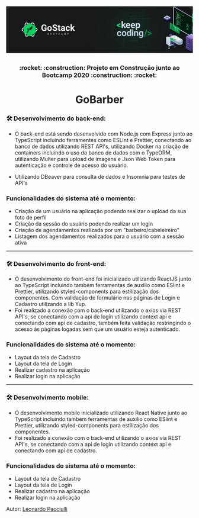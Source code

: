 <h1 align="center">
  <img alt="GoStack" src="./assets/gostack.png" />
</h1>

<h3 align="center">:rocket: :construction: Projeto em Construção junto ao Bootcamp 2020 :construction: :rocket:</h3>

<h1 align="center">GoBarber</h1>

### :hammer_and_wrench: Desenvolvimento do back-end:
- O back-end está sendo desenvolvido com Node.js com Express junto ao TypeScript incluindo ferramentes como ESLint e Prettier, conectando ao banco de dados utilizando REST API's, utilizando Docker na criação de containers incluindo o uso do banco de dados com o TypeORM, utilizando Multer para upload de imagens e Json Web Token para autenticação e controle de acesso do usuário.

- Utilizando DBeaver para consulta de dados e Insomnia para testes de API's

<h3>Funcionalidades do sistema até o momento:</h3>
<ul>
  <li>Criação de um usuário na aplicação podendo realizar o upload da sua foto de perfil</li>
  <li>Criação da sessão do usuário podendo realizar um login</li>
  <li>Criação de agendamentos realizada por um "barbeiro/cabeleireiro"</li>
  <li>Listagem dos agendamentos realizados para o usuário com a sessão ativa</li>
</ul>

---

### :hammer_and_wrench: Desenvolvimento do front-end:
- O desenvolvimento do front-end foi inicializado utilizando ReactJS junto ao TypeScript incluindo também ferramentas de auxilio como ESlint e Prettier, utilizando styled-components para estilização dos componentes. Com validação de formulário nas páginas de Login e Cadastro utilizando a lib Yup.
- Foi realizado a conexão com o back-end utilizando o axios via REST API's, se conectando com a api de login utilizando context api e conectando com api de cadastro, também feita validação restringindo o acesso às páginas logadas sem que um usuário esteja autenticado. 

<h3>Funcionalidades do sistema até o momento:</h3>
<ul>
  <li>Layout da tela de Cadastro</li>
  <li>Layout da tela de Login</li>
  <li>Realizar cadastro na aplicação</li>
  <li>Realizar login na aplicação</li>
</ul>

--- 

### :hammer_and_wrench: Desenvolvimento mobile:
- O desenvolvimento mobile inicializado utilizando React Native junto ao TypeScript incluindo também ferramentas de auxilio como ESlint e Prettier, utilizando styled-components para estilização dos componentes.
- Foi realizado a conexão com o back-end utilizando o axios via REST API's, se conectando com a api de login utilizando context api e conectando com api de cadastro.

<h3>Funcionalidades do sistema até o momento:</h3>
<ul>
  <li>Layout da tela de Cadastro</li>
  <li>Layout da tela de Login</li>
  <li>Realizar cadastro na aplicação</li>
  <li>Realizar login na aplicação</li>
</ul>

Autor: [Leonardo Pacciulli](https://www.linkedin.com/in/leonardo-pacciulli-a4b86a92/)